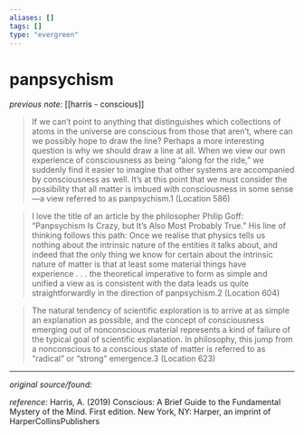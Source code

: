 ```yaml
---
aliases: []
tags: []
type: "evergreen"
---
```


# panpsychism

_previous note:_ [[harris - conscious]]

> If we can’t point to anything that distinguishes which collections of atoms in the universe are conscious from those that aren’t, where can we possibly hope to draw the line? Perhaps a more interesting question is why we should draw a line at all. When we view our own experience of consciousness as being “along for the ride,” we suddenly find it easier to imagine that other systems are accompanied by consciousness as well. It’s at this point that we must consider the possibility that all matter is imbued with consciousness in some sense—a view referred to as panpsychism.1 (Location 586)


> I love the title of an article by the philosopher Philip Goff: “Panpsychism Is Crazy, but It’s Also Most Probably True.” His line of thinking follows this path: Once we realise that physics tells us nothing about the intrinsic nature of the entities it talks about, and indeed that the only thing we know for certain about the intrinsic nature of matter is that at least some material things have experience . . . the theoretical imperative to form as simple and unified a view as is consistent with the data leads us quite straightforwardly in the direction of panpsychism.2 (Location 604)


> The natural tendency of scientific exploration is to arrive at as simple an explanation as possible, and the concept of consciousness emerging out of nonconscious material represents a kind of failure of the typical goal of scientific explanation. In philosophy, this jump from a nonconscious to a conscious state of matter is referred to as “radical” or “strong” emergence.3 (Location 623)

---

_original source/found:_ 

_reference:_ Harris, A. (2019) Conscious: A Brief Guide to the Fundamental Mystery of the Mind. First edition. New York, NY: Harper, an imprint of HarperCollinsPublishers




